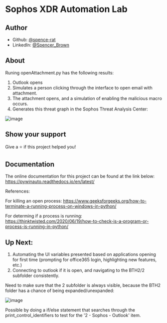 # Sophos XDR Automation Lab

## Author

* Github: [@spence-rat](https://github.com/spence-rat)
* LinkedIn: [@Spencer_Brown](https://www.linkedin.com/in/spencerbrowntx/)

## About

Runing openAttachment.py has the following results:
1. Outlook opens
2. Simulates a person clicking through the interface to open email with attachment.
3. The attachment opens, and a simulation of enabling the malicious macro occurs.
4. Generates this threat graph in the Sophos Threat Analysis Center:

![image](https://user-images.githubusercontent.com/82817752/153731681-ed1fcaff-6247-4ccc-96ba-2184e9c3e72a.png)


## Show your support

Give a ⭐️ if this project helped you!

## Documentation
The online documentation for this project can be found at the link below:
https://pywinauto.readthedocs.io/en/latest/

References:

For killing an open process: https://www.geeksforgeeks.org/how-to-terminate-a-running-process-on-windows-in-python/

For determing if a process is running: https://thinktwisted.com/2020/06/19/how-to-check-is-a-program-or-process-is-running-in-python/

## Up Next:
1. Automating the UI variables presented based on applications opening for first time (prompting for office365 login, highlighting new features, etc.)
2. Connecting to outlook if it is open, and navigating to the BTH2/2 subfolder consistently. 

Need to make sure that the 2 subfolder is always visible, because the BTH2 folder has a chance of being expanded/unexpanded:


![image](https://user-images.githubusercontent.com/82817752/153733757-79538bfb-5e2d-4202-b09b-f18e0dee7794.png)

Possible by doing a if/else statement that searches through the print_control_identifiers to test for the '2 - Sophos - Outlook' item. 


